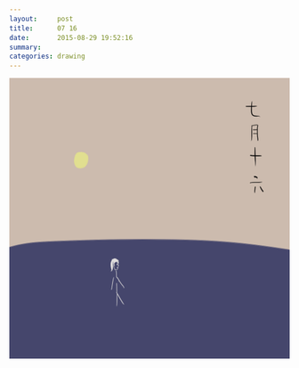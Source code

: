 ```yaml
---
layout:     post
title:      07 16
date:       2015-08-29 19:52:16
summary:    
categories: drawing
---
```

![07 16](/images/diary/07-16.png "I see her ghost in every other girl.")
